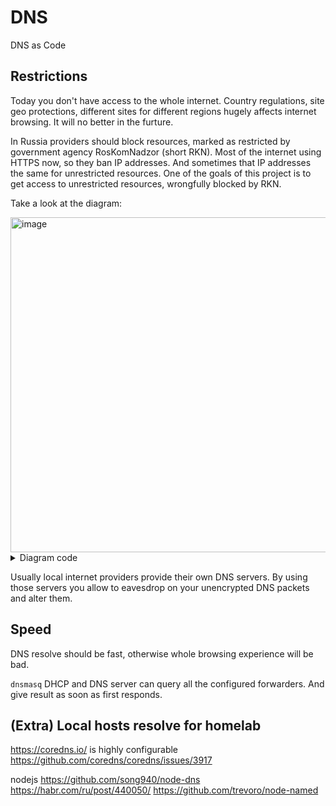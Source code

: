 # DNS
DNS as Code

## Restrictions

Today you don't have access to the whole internet. Country regulations, site geo protections, different sites for different regions hugely affects internet browsing. It will no better in the furture.

In Russia providers should block resources, marked as restricted by government agency RosKomNadzor (short RKN). Most of the internet using HTTPS now, so they ban IP addresses. And sometimes that IP addresses the same for unrestricted resources. One of the goals of this project is to get access to unrestricted resources, wrongfully blocked by RKN.

Take a look at the diagram:

<img width="536" alt="image" src="https://user-images.githubusercontent.com/85349/131454205-358e1cbf-a780-492f-9c34-c34d1746b856.png">

<details>
<summary>Diagram code</summary>

```mermaid

classDiagram
    Trusted <|-- LocalSplitDNS : restricted only
    CDNs <|-- LocalSplitDNS : CDNs only
    LocalProvider <|-- LocalSplitDNS : all unmatched traffic

    Trusted: Global DNS
    Trusted: providers with
    Trusted: DoT, DoH
    Trusted: restricted resources()
    Trusted: query all()

    LocalProvider: Your internet
    LocalProvider: provider
    LocalProvider: intercepting traffic()
    class CDNs {
        Google, Spotify…
        update sometimes()
    }

```

</details>

Usually local internet providers provide their own DNS servers. By using those servers you allow to eavesdrop on your unencrypted DNS packets and alter them. 
  

## Speed
  
DNS resolve should be fast, otherwise whole browsing experience will be bad.

`dnsmasq` DHCP and DNS server can query all the configured forwarders. And give result as soon as first responds.

## (Extra) Local hosts resolve for homelab

https://coredns.io/ is highly configurable
https://github.com/coredns/coredns/issues/3917


nodejs
https://github.com/song940/node-dns
https://habr.com/ru/post/440050/
https://github.com/trevoro/node-named
